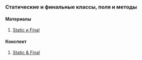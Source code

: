 ### Статические и финальные классы, поля и методы

#### Материалы

1. [Static и Final](Static-Final.pdf)

#### Конспект

1. [Static & Final](StaticAndFinal.md)